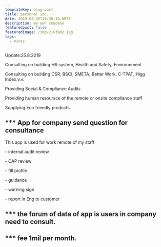 ```yaml
---
templateKey: blog-post
title: personal inc.
date: 2019-08-25T10:26:15.697Z
description: my own company
featuredpost: false
featuredimage: /img/2-6fad2.jpg
tags:
  - mines
---
```

Update:25.8.2019



Consulting on building HR system, Health and Safety, Environement

Consulting on building CSR, BSCI, SMETA, Better Work, C-TPAT, Higg Index.v.v.

Providing Social & Compliance Audits

Providing human resoursce of the remote or onsite compliance staff

Supplying Eco friendly products

## \*\** App for company send question for consultance

This app is used for work remote of my staff

\- internal audit review

\- CAP review

\- fill  profile

\- guidance 

\- warning sign

\- report in Eng to customer

## \*\** the forum of data of app is users in company need to consult.

## \*\** fee 1mil per month.
